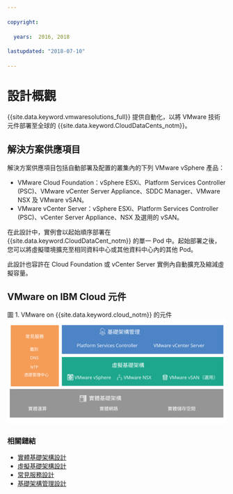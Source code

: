 ```yaml
---

copyright:

  years:  2016, 2018

lastupdated: "2018-07-10"

---
```

# 設計概觀

{{site.data.keyword.vmwaresolutions_full}} 提供自動化，以將 VMware 技術元件部署至全球的 {{site.data.keyword.CloudDataCents_notm}}。

## 解決方案供應項目

解決方案供應項目包括自動部署及配置的叢集內的下列 VMware vSphere 產品：
* VMware Cloud Foundation：vSphere ESXi、Platform Services Controller (PSC)、VMware vCenter Server Appliance、SDDC Manager、VMware NSX 及 VMware vSAN。
* VMware vCenter Server：vSphere ESXi、Platform Services Controller (PSC)、vCenter Server Appliance、NSX 及選用的 vSAN。

在此設計中，實例會以起始順序部署在 {{site.data.keyword.CloudDataCent_notm}} 的單一 Pod 中。起始部署之後，您可以將虛擬環境擴充至相同資料中心或其他資料中心內的其他 Pod。

此設計也容許在 Cloud Foundation 或 vCenter Server 實例內自動擴充及縮減虛擬容量。

## VMware on IBM Cloud 元件

圖 1. VMware on {{site.data.keyword.cloud_notm}} 的元件
![VMware on {{site.data.keyword.cloud_notm}} 的元件](design_overview.svg "此解決方案包含實體基礎架構、虛擬基礎架構、基礎架構管理及常見服務。")

### 相關鏈結

* [實體基礎架構設計](design_physicalinfrastructure.html)
* [虛擬基礎架構設計](design_virtualinfrastructure.html)
* [常見服務設計](design_commonservice.html)
* [基礎架構管理設計](design_infrastructuremgmt.html)

